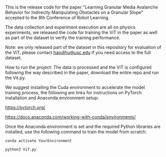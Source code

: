 This is the release code for the paper "Learning Granular Media Avalanche Behavior for Indirectly Manipulating Obstacles on a Granular Slope" accepted to the 8th Conference of Robot Learning.

The data collection and experiment execution are all on physics experiments, we released the code for training the ViT in the paper as well as part of the dataset to verify the training performance. 

Note: we only released part of the dataset in this repository for evaluation of the ViT, please contact haodihu@usc.edu if you need access to the full dataset.

How to run the project:
The data is processed and the ViT is configured following the way described in the paper, download the entire repo and run the Vit.py.

We suggest installing the Cuda environment to accelerate the model training process, the following are links for instructions on PyTorch installation and Anaconda environment setup:

https://pytorch.org/

https://docs.anaconda.com/working-with-conda/environments/


Once the Anaconda environment is set and the required Python libraries are installed, use the following command to train the model from scratch:

`conda activate YourEnvironment`

`python3 ViT.py`

